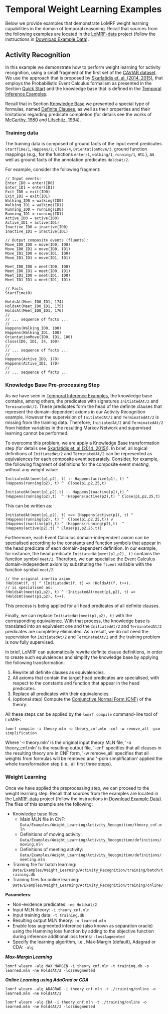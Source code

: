 # Temporal Weight Learning Examples

Below we provide examples that demonstrate LoMRF weight learning capabilities in the domain of temporal reasoning. Recall that sources from the following examples are located in the [LoMRF-data](https://github.com/anskarl/LoMRF-data) project (follow the instructions in [Download Example Data](6_2_download_example_data.md)).

## Activity Recognition

In this example we demonstrate how to perform weight learning for activity recognition, using a small fragment of the first set of the [CAVIAR dataset](http://homepages.inf.ed.ac.uk/rbf/CAVIARDATA1/). We use the approach that is proposed by [Skarlatidis et. al. (2014, 2015)](8_referencies.md), that employs the Probabilistic Event Calculus formalism as presented in the Section [Quick Start](0_quick_start.md) and the knowledge base that is defined in the [Temporal Inference Examples](2_2_temporal_inference_examples.md).

Recall that in Section [Knowledge Base](1_1_knowledge_base.md) we presented a special type of formulas, named [Definite Clauses](1_1_knowledge_base.md#definite-clauses), as well as their properties and their limitations regarding predicate completion (for details see the works of [McCarthy, 1980](8_references.md) and [Lifschitz, 1994](8_references.md)).

### Training data

The training data is composed of ground facts of the input event predicates `StartTime/1`, `Happens/2`, `Close/4`, `OrientationMove/3`, ground function mappings (e.g., for the functions `enter/1`, `walking/1`, `running/1`, etc.), as well as ground facts of the annotation predicates `HoldsAt/2`.

For example, consider the following fragment:

```lang-none
// Input events:
Enter_ID0 = enter(ID0)
Enter_ID1 = enter(ID1)
Exit_ID0 = exit(ID0)
Exit_ID1 = exit(ID1)
Walking_ID0 = walking(ID0)
Walking_ID1 = walking(ID1)
Running_ID0 = running(ID0)
Running_ID1 = running(ID1)
Active_ID0 = active(ID0)
Active_ID1 = active(ID1)
Inactive_ID0 = inactive(ID0)
Inactive_ID1 = inactive(ID1)

// Output composite events (fluents):
Move_ID0_ID0 = move(ID0, ID0)
Move_ID0_ID1 = move(ID0, ID1)
Move_ID1_ID0 = move(ID1, ID0)
Move_ID1_ID1 = move(ID1, ID1)

Meet_ID0_ID0 = meet(ID0, ID0)
Meet_ID0_ID1 = meet(ID0, ID1)
Meet_ID1_ID0 = meet(ID1, ID0)
Meet_ID1_ID1 = meet(ID1, ID1)

// Facts
StartTime(0)

HoldsAt(Meet_ID0_ID1, 174)
HoldsAt(Meet_ID0_ID1, 175)
HoldsAt(Meet_ID0_ID1, 176)
//
// ... sequence of facts ...
//
Happens(Walking_ID0, 100)
Happens(Walking_ID1, 100)
OrientationMove(ID0, ID1, 100)
Close(ID0, ID1, 34, 100)
//
// ... sequence of facts ...
//
Happens(Active_ID0, 170)
Happens(Active_ID1, 170)
//
// ... sequence of facts ...
```


### Knowledge Base Pre-processing Step

As we have seen in [Temporal Inference Examples](2_2_temporal_inference_examples.md), the knowledge base contains, among others, the predicates with signatures `InitiatedAt/2` and `TerminatedAt/2`. These predicates form the head of the definite clauses that represent the domain-dependent axioms in our Activity Recognition example. However the supervision of `InitiatedAt/2` and `TerminatedAt/2` is missing from the training data. Therefore, `InitiatedAt/2` and `TerminatedAt/2` from hidden variables in the resulting Markov Network and supervised learning cannot be performed.

To overcome this problem, we are apply a Knowledge Base transformation step (for details see [Skarlatidis et. al (2014, 2015)](8_referencies.md)). In brief, all logical definitions of `InitiatedAt/2` and `TerminatedAt/2` can be represented as equivalences for each composite event separately. Consider, for example, the following fragment of definitions for the composite event *meeting*, without any weight value:

```lang-none
InitiatedAt(meet(p1,p2), t) :- Happens(active(p1), t) ^ !Happens(running(p2), t) ^  Close(p1,p2,25,t)

InitiatedAt(meet(p1,p2),t) :- Happens(inactive(p1),t) ^ !Happens(running(p2),t)  ^ !Happens(active(p2),t) ^ Close(p1,p2,25,t)
```

This can be written as:
```lang-none
InitiatedAt(meet(p1,p2), t) <=> (Happens(active(p1), t) ^ !Happens(running(p2), t) ^  Close(p1,p2,25,t)) v (Happens(inactive(p1),t) ^ !Happens(running(p2),t)  ^ !Happens(active(p2),t) ^ Close(p1,p2,25,t))
```

Furthermore, each Event Calculus domain-independent axiom can be specialised according to the constants and function symbols that appear in the head predicate of each domain-dependent definition. In our example, for instance, the head predicate `InitiatedAt(meet(p1,p2), t)` contains the function symbol `meet/2`. Therefore, we can specialise the Event Calculus domain-independent axiom by substituting the `fluent` variable with the function symbol `meet/2`:

```lang-none
// the original inertia axiom
!HoldsAt(f, t) ^ !InitiatedAt(f, t) => !HoldsAt(f, t++).
// is specialised as:
!HoldsAt(meet(p1,p2), t) ^ !InitiatedAt(meet(p1,p2), t) => !HoldsAt(meet(p1,p2), t++).
```
This process is being applied for all head predicates of all definite clauses.

Finally, we can replace `InitiatedAt(meet(p1,p2), t)` with the corresponding equivalence. With that process, the knowledge base is translated into an equivalent one and the `InitiatedAt/2` and `TerminatedAt/2` predicates are completely eliminated. As a result, we do not need the supervision for `InitiatedAt/2` and `TerminatedAt/2` and the training problem is now fully supervised.

In brief, LoMRF can automatically rewrite definite clause definitions, in order to create such equivalences and simplify the knowledge base by applying the following transformation:
1. Rewrite all definite clauses as equivalencies.
2. All axioms that contain the target head predicates are specialised, with respect to the constants and function that appear in the head predicates.
3. Replace all predicates with their equivalencies.
4. (optional step) Compute the [Conjunctive Normal Form (CNF)](https://en.wikipedia.org/wiki/Conjunctive_normal_form) of the theory.

All these steps can be applied by the `lomrf compile` command-line tool of LoMRF:
```lang-none
lomrf compile -i theory.mln -o theory_cnf.mln -cnf -w remove_all -pcm simplification
```
Where '-i theory.mln' is the original input theory MLN file, '-o theory_cnf.mln' is the resulting output file, '-cnf' specifies that all clauses in the resulting theory are in CNF form, '-w remove_all' specifies that all weights from formulas will be removed and '-pcm simplification' applied the whole transformation step (i.e., all first three steps).


### Weight Learning

Once we have applied the preprocessing step, we can proceed to the weight learning step. Recall that sources from the examples are located in the [LoMRF-data](https://github.com/anskarl/LoMRF-data) project (follow the instructions in [Download Example Data](6_2_download_example_data.md)). The files of this example are the following:
  * Knowledge base files:
    * Main MLN file in CNF: `Data/Examples/Weight_Learning/Activity_Recognition/theory_cnf.mln`
    * Definitions of moving activity: `Data/Examples/Weight_Learning/Activity_Recognition/definitions/moving.mln`
    * Definitions of meeting activity: `Data/Examples/Weight_Learning/Activity_Recognition/definitions/meeting.mln`
  * Training file for batch learning: `Data/Examples/Weight_Learning/Activity_Recognition/training/batch/training.db`
  * Training files for online learning: `Data/Examples/Weight_Learning/Activity_Recognition/training/online/`


**Parameters**:
 * Non-evidence predicates: `-ne HoldsAt/2`
 * Input MLN theory: `-i theory_cnf.mln`
 * Input training data: `-t training.db`
 * Resulting output MLN theory: `-o learned.mln`
 * Enable loss augmented inference (also known as separation oracle) using the Hamming loss function by adding to the objective function during inference additional loss terms: `-lossAugmented`
 * Specify the learning algorithm, i.e., Max-Margin (default), Adagrad or CDA: `-alg`

***Max-Margin Learning***

```lang-none
lomrf wlearn -alg MAX_MARGIN -i theory_cnf.mln -t training.db -o learned.mln -ne HoldsAt/2 -lossAugmented
```
***Online Learning using AdaGrad or CDA***

```lang-none
lomrf wlearn -alg ADAGRAD -i theory_cnf.mln -t ./training/online -o learned.mln -ne HoldsAt/2

lomrf wlearn -alg CDA -i theory_cnf.mln -t ./training/online -o learned.mln -ne HoldsAt/2 -lossAugmented
```